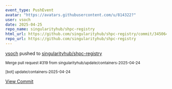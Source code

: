 ```yaml
---
event_type: PushEvent
avatar: "https://avatars.githubusercontent.com/u/814322?"
user: vsoch
date: 2025-04-25
repo_name: singularityhub/shpc-registry
html_url: https://github.com/singularityhub/shpc-registry/commit/345064aa9d75d8d5aba331304119afe881d255ee
repo_url: https://github.com/singularityhub/shpc-registry
---
```


<a href='https://github.com/vsoch' target='_blank'>vsoch</a> pushed to <a href='https://github.com/singularityhub/shpc-registry' target='_blank'>singularityhub/shpc-registry</a>

<small>Merge pull request #319 from singularityhub/update/containers-2025-04-24

[bot] update/containers-2025-04-24</small>

<a href='https://github.com/singularityhub/shpc-registry/commit/345064aa9d75d8d5aba331304119afe881d255ee' target='_blank'>View Commit</a>